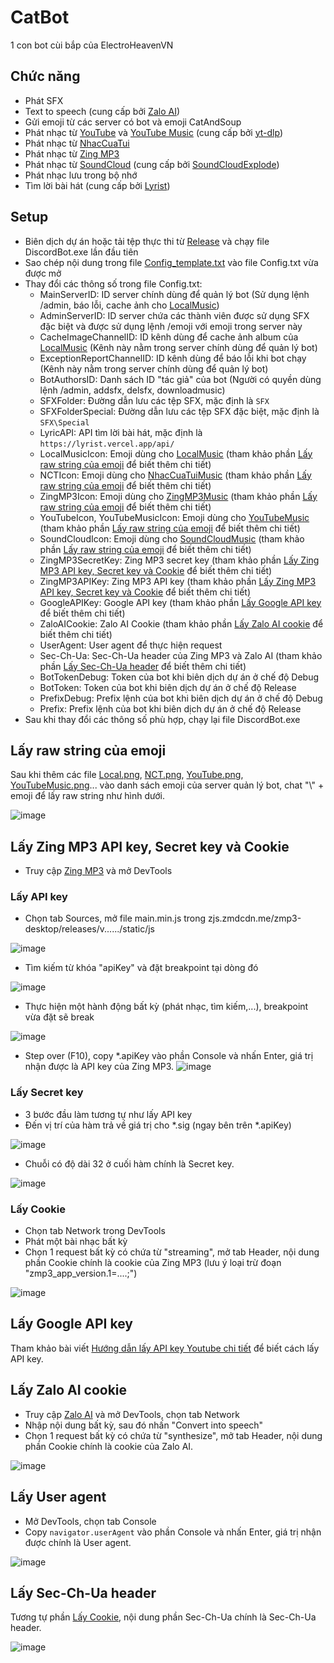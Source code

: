 ﻿# CatBot
1 con bot cùi bắp của ElectroHeavenVN
## Chức năng
- Phát SFX
- Text to speech (cung cấp bởi [Zalo AI](https://zalo.ai/products/text-to-audio-converter))
- Gửi emoji từ các server có bot và emoji CatAndSoup
- Phát nhạc từ [YouTube](https://www.youtube.com/) và [YouTube Music](https://music.youtube.com/) (cung cấp bởi [yt-dlp](https://github.com/yt-dlp/yt-dlp))
- Phát nhạc từ [NhacCuaTui](https://www.nhaccuatui.com/)
- Phát nhạc từ [Zing MP3](https://zingmp3.vn/)
- Phát nhạc từ [SoundCloud](https://soundcloud.com/) (cung cấp bởi [SoundCloudExplode](https://github.com/jerry08/SoundCloudExplode))
- Phát nhạc lưu trong bộ nhớ
- Tìm lời bài hát (cung cấp bởi [Lyrist](https://lyrist.vercel.app/))
## Setup
- Biên dịch dự án hoặc tải tệp thực thi từ [Release](../../releases) và chạy file DiscordBot.exe lần đầu tiên
- Sao chép nội dung trong file [Config_template.txt](Files/Config_template.txt) vào file Config.txt vừa được mở
- Thay đổi các thông số trong file Config.txt:
   + MainServerID: ID server chính dùng để quản lý bot (Sử dụng lệnh /admin, báo lỗi, cache ảnh cho [LocalMusic](Music/Local/LocalMusic.cs))
   + AdminServerID: ID server chứa các thành viên được sử dụng SFX đặc biệt và được sử dụng lệnh /emoji với emoji trong server này
   + CacheImageChannelID: ID kênh dùng để cache ảnh album của [LocalMusic](Music/Local/LocalMusic.cs) (Kênh này nằm trong server chính dùng để quản lý bot)
   + ExceptionReportChannelID: ID kênh dùng để báo lỗi khi bot chạy (Kênh này nằm trong server chính dùng để quản lý bot)
   + BotAuthorsID: Danh sách ID "tác giả" của bot (Người có quyền dùng lệnh /admin, addsfx, delsfx, downloadmusic)
   + SFXFolder: Đường dẫn lưu các tệp SFX, mặc định là `SFX`
   + SFXFolderSpecial: Đường dẫn lưu các tệp SFX đặc biệt, mặc định là `SFX\Special`
   + LyricAPI: API tìm lời bài hát, mặc định là `https://lyrist.vercel.app/api/`
   + LocalMusicIcon: Emoji dùng cho [LocalMusic](Music/Local/LocalMusic.cs) (tham khảo phần [Lấy raw string của emoji](#lay-raw-string-cua-emoji) để biết thêm chi tiết)
   + NCTIcon: Emoji dùng cho [NhacCuaTuiMusic](Music/NhacCuaTui/NhacCuaTuiMusic.cs) (tham khảo phần [Lấy raw string của emoji](#lay-raw-string-cua-emoji) để biết thêm chi tiết)
   + ZingMP3Icon: Emoji dùng cho [ZingMP3Music](Music/ZingMP3/ZingMP3Music.cs) (tham khảo phần [Lấy raw string của emoji](#lay-raw-string-cua-emoji) để biết thêm chi tiết)
   + YouTubeIcon, YouTubeMusicIcon: Emoji dùng cho [YouTubeMusic](Music/YouTube/YouTubeMusic.cs) (tham khảo phần [Lấy raw string của emoji](#lay-raw-string-cua-emoji) để biết thêm chi tiết)
   + SoundCloudIcon: Emoji dùng cho [SoundCloudMusic](Music/YouTube/SoundCloudMusic.cs) (tham khảo phần [Lấy raw string của emoji](#lay-raw-string-cua-emoji) để biết thêm chi tiết)
   + ZingMP3SecretKey: Zing MP3 secret key (tham khảo phần [Lấy Zing MP3 API key, Secret key và Cookie](#lay-zing-mp3-api-key-secret-key-va-cookie
) để biết thêm chi tiết)
   + ZingMP3APIKey: Zing MP3 API key (tham khảo phần [Lấy Zing MP3 API key, Secret key và Cookie](#lay-zing-mp3-api-key-secret-key-va-cookie
) để biết thêm chi tiết)
   + GoogleAPIKey: Google API key (tham khảo phần [Lấy Google API key](#lay-google-api-key) để biết thêm chi tiết)
   + ZaloAICookie: Zalo AI Cookie (tham khảo phần [Lấy Zalo AI cookie](#lay-zalo-ai-cookie) để biết thêm chi tiết)
   + UserAgent: User agent để thực hiện request
   + Sec-Ch-Ua: Sec-Ch-Ua header của Zing MP3 và Zalo AI (tham khảo phần [Lấy Sec-Ch-Ua header](#lay-sec-ch-ua-header) để biết thêm chi tiết)
   + BotTokenDebug: Token của bot khi biên dịch dự án ở chế độ Debug
   + BotToken: Token của bot khi biên dịch dự án ở chế độ Release
   + PrefixDebug: Prefix lệnh của bot khi biên dịch dự án ở chế độ Debug
   + Prefix: Prefix lệnh của bot khi biên dịch dự án ở chế độ Release
- Sau khi thay đổi các thông số phù hợp, chạy lại file DiscordBot.exe
## Lấy raw string của emoji
Sau khi thêm các file [Local.png](Files/Local.png), [NCT.png](Files/NCT.png), [YouTube.png](Files/YouTube.png), [YouTubeMusic.png](Files/YouTube.png)... vào danh sách emoji của server quản lý bot, chat "\\" + emoji để lấy raw string như hình dưới.

![image](ReadMeResources/raw_emoji_string.png)
## Lấy Zing MP3 API key, Secret key và Cookie
- Truy cập [Zing MP3](https://zingmp3.vn/) và mở DevTools
### Lấy API key
- Chọn tab Sources, mở file main.min.js trong zjs.zmdcdn.me/zmp3-desktop/releases/v....../static/js

![image](ReadMeResources/zing_mp3_api_key_1.png)
- Tìm kiếm từ khóa "apiKey" và đặt breakpoint tại dòng đó
 
![image](ReadMeResources/zing_mp3_api_key_2.png)
- Thực hiện một hành động bất kỳ (phát nhạc, tìm kiếm,...), breakpoint vừa đặt sẽ break
 
![image](ReadMeResources/zing_mp3_api_key_3.png)
- Step over (F10), copy *.apiKey vào phần Console và nhấn Enter, giá trị nhận được là API key của Zing MP3.
![image](ReadMeResources/zing_mp3_api_key_4.png)

### Lấy Secret key
- 3 bước đầu làm tương tự như lấy API key
- Đến vị trí của hàm trả về giá trị cho *.sig (ngay bên trên *.apiKey)

![image](ReadMeResources/zing_mp3_secret_key_1.png)
- Chuỗi có độ dài 32 ở cuối hàm chính là Secret key.

![image](ReadMeResources/zing_mp3_secret_key_2.png)
### Lấy Cookie
- Chọn tab Network trong DevTools
- Phát một bài nhạc bất kỳ
- Chọn 1 request bất kỳ có chứa từ "streaming", mở tab Header, nội dung phần Cookie chính là cookie của Zing MP3 (lưu ý loại trừ đoạn "zmp3_app_version.1=....;")

![image](ReadMeResources/zing_mp3_cookie_1.png)
## Lấy Google API key
Tham khảo bài viết [Hướng dẫn lấy API key Youtube chi tiết](https://www.magetop.com/blog/cach-lay-api-key-youtube/) để biết cách lấy API key.
## Lấy Zalo AI cookie
- Truy cập [Zalo AI](https://zalo.ai/products/text-to-audio-converter) và mở DevTools, chọn tab Network
- Nhập nội dung bất kỳ, sau đó nhấn "Convert into speech"
- Chọn 1 request bất kỳ có chứa từ "synthesize", mở tab Header, nội dung phần Cookie chính là cookie của Zalo AI.

![image](ReadMeResources/zalo_ai_cookie_1.png)
## Lấy User agent
- Mở DevTools, chọn tab Console
- Copy `navigator.userAgent` vào phần Console và nhấn Enter, giá trị nhận được chính là User agent. 

![image](ReadMeResources/user_agent_1.png)
## Lấy Sec-Ch-Ua header
Tương tự phần [Lấy Cookie](#lay-cookie), nội dung phần Sec-Ch-Ua chính là Sec-Ch-Ua header.

![image](ReadMeResources/sec_ch_ua_1.png)
